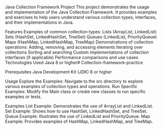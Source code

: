 Java Collection Framework Project
This project demonstrates the usage and implementation of the Java Collection Framework. It provides examples and exercises to help users understand various collection types, interfaces, and their implementations in Java.

Features
Examples of common collection types:
Lists (ArrayList, LinkedList)
Sets (HashSet, LinkedHashSet, TreeSet)
Queues (LinkedList, PriorityQueue)
Maps (HashMap, LinkedHashMap, TreeMap)
Demonstrations of collection operations:
Adding, removing, and accessing elements
Iterating over collections
Sorting and searching
Custom implementations of collection interfaces (if applicable)
Performance comparisons and use cases
Technologies Used
Java 8 or higher# Collection-framework-practice

Prerequisites
Java Development Kit (JDK) 8 or higher

Usage
Explore the Examples: Navigate to the src directory to explore various examples of collection types and operations.
Run Specific Examples: Modify the Main class or create new classes to run specific examples or tests.

Examples
List Example: Demonstrates the use of ArrayList and LinkedList.
Set Example: Shows how to use HashSet, LinkedHashSet, and TreeSet.
Queue Example: Illustrates the use of LinkedList and PriorityQueue.
Map Example: Provides examples of HashMap, LinkedHashMap, and TreeMap.
